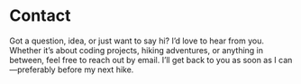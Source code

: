 # Contact

Got a question, idea, or just want to say hi? I’d love to hear from you. Whether it’s about coding projects, hiking adventures, or anything in between, feel free to reach out by email. I’ll get back to you as soon as I can—preferably before my next hike.

